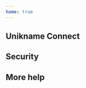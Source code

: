 ```yaml
---
home: true
---
```


<cardcontainer>
<card title="Introduction" description="What is Unikname?" url="/1-what-is-unikname"/>
<!-- card title="User Rewarding System" description="Everything about user rewards, and how to get it and to use it." url="/1-what-is-unikname/what-is-unikname-user-rewarding-system" / -->
<!-- card title="Key Concepts" description="" url="/4-key-concepts"/ --> 
<card title="@unikname ID" description="The best place to start to know how to get and use your universal ID" url="/2-unikname-id"/>
</cardcontainer>

<!-- card title="Freemium and Premium @unikname" description="" url="/2-unikname-id/#freemium-and-premium-unikname"/ -->
<!-- card title="@unikname Lifecycle" description="" url="/2-unikname-id/#unikname-lifecycle" disable/ -->
<!-- card title="@unikname Properties and Badges" description="" url="/2-unikname-id/#unikname-properties-and-badges" disable/ -->
<!-- card title="UNS tokens" description="" url="/2-unikname-id/#uns-unikname-tokens" disable/ -->

<hseparator y="15px"/>

## Unikname Connect

<cardcontainer>
<card title="Getting started with Unikname Connect" description="The next-generation authentication solution" url="/3-unikname-connect"/>
<card title="Unikname Connect Account" description="Get your credentials to activate Unikname Connect on your website" url="/3-unikname-connect/howto-signup-business-account"/>
<card title="Trust Certificate" description="Get and setup the @unikname Trust Certificate for your website" url="/3-unikname-connect/howto-create-unikname-trust-certificate-organization"/>
<!--card title="Example of integrations" description="See example of setup and code" url="/3-unikname-connect/example-of-integrations"/-->
<!-- card title="Join the partnership program" description="coming soon..." url="/3-unikname-connect/howto-join-the-partnership-program" disable / -->
<!-- card title="UX UI Signup and Login Guides" description="coming soon..." url="/3-unikname-connect/ux-ui-signup-login-guides" disable / -->
</cardcontainer>
<cardcontainer>
<card icon="./wordpress-logo.png" description="Wordpress Integration" url="3-unikname-connect/integration-technology/wordpress/"/>
<card icon="./woocommerce-logo.png" description="Woocommerce Integration" url="3-unikname-connect/integration-technology/woocommerce/"/>
<card icon="./discourse-logo.png" description="Discourse Integration" url="3-unikname-connect/integration-technology/discourse/"/>
<card icon="./matomo-logo.png" description="Matomo Integration" url="3-unikname-connect/integration-technology/matomo/"/>
<card icon="./nodejs-logo.png" description="Nodejs Integration" url="3-unikname-connect/integration-technology/nodejs/"/>
<card icon="./auth0-logo.png" description="Auth0 Integration" url="3-unikname-connect/integration-technology/Auth0/"/>
<card icon="./oauth2.0-openidconnect-logo.png" description="OAuth2.0 - OIDC Integration" url="3-unikname-connect/integration-technology/oauth2.0-openidconnect/"/>
</cardcontainer>

<hseparator y="15px"/>

## Security

<cardcontainer>
<card title="Hack Protections" description="Discover Unikname hack protections" url="5-security/security-hack-protections"/>
<card title="Security Vulnerabilities" description="How Unikname Handles Security Vulnerabilities" url="/5-security/security-vulnerabilities"/>
<card title="Participate in securing the network" description="coming soon..." url="/5-security/securing-the-uns-network" disable />
</cardcontainer>

<hseparator y="15px"/>

## More help

<cardcontainer>
<card title="Glossary" description="Terminology specifically related to Unikname Ecosystem" url="/9-more-help/glossary"/>
<card title="QnA" description="Most frequent Questions & Answers" url="9-more-help/qna"/>
<card title="Powered by ARK.IO" description="Know more about our partnership with ARK.IO" url="/9-more-help/powered-by-ark-io"/>
</cardcontainer>


